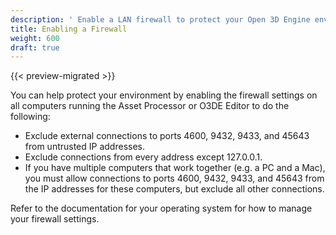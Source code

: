 ```yaml
---
description: ' Enable a LAN firewall to protect your Open 3D Engine environment '
title: Enabling a Firewall
weight: 600
draft: true
---
```


{{< preview-migrated >}}

You can help protect your environment by enabling the firewall settings on all computers running the Asset Processor or O3DE Editor to do the following:
+ Exclude external connections to ports 4600, 9432, 9433, and 45643 from untrusted IP addresses.
+ Exclude connections from every address except 127.0.0.1.
+ If you have multiple computers that work together (e.g. a PC and a Mac), you must allow connections to ports 4600, 9432, 9433, and 45643 from the IP addresses for these computers, but exclude all other connections.

Refer to the documentation for your operating system for how to manage your firewall settings.
